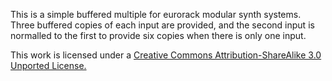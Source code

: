 This is a simple buffered multiple for eurorack modular synth systems.  Three buffered copies of each input are provided, and the second input is normalled to the first to provide six copies when there is only one input.


This work is licensed under a [Creative Commons Attribution-ShareAlike 3.0 Unported License.](http://creativecommons.org/licenses/by-sa/3.0/deed.en_US)
